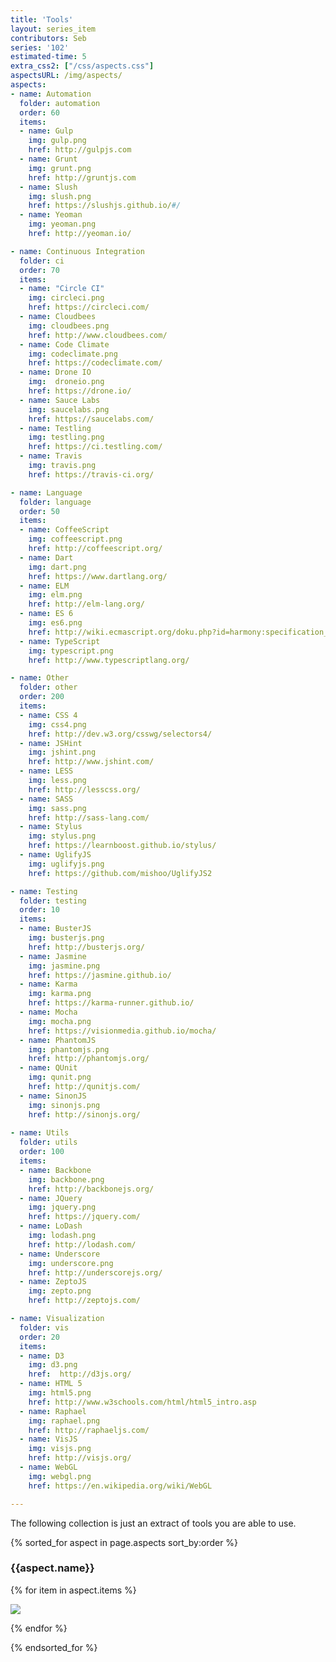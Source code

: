 ```yaml
---
title: 'Tools'
layout: series_item
contributors: Seb
series: '102'
estimated-time: 5
extra_css2: ["/css/aspects.css"]
aspectsURL: /img/aspects/
aspects:
- name: Automation
  folder: automation
  order: 60
  items:
  - name: Gulp
    img: gulp.png
    href: http://gulpjs.com
  - name: Grunt
    img: grunt.png
    href: http://gruntjs.com
  - name: Slush
    img: slush.png
    href: https://slushjs.github.io/#/
  - name: Yeoman
    img: yeoman.png
    href: http://yeoman.io/

- name: Continuous Integration
  folder: ci
  order: 70
  items:
  - name: "Circle CI"
    img: circleci.png
    href: https://circleci.com/
  - name: Cloudbees
    img: cloudbees.png
    href: http://www.cloudbees.com/ 
  - name: Code Climate
    img: codeclimate.png
    href: https://codeclimate.com/
  - name: Drone IO
    img:  droneio.png
    href: https://drone.io/
  - name: Sauce Labs
    img: saucelabs.png
    href: https://saucelabs.com/
  - name: Testling
    img: testling.png
    href: https://ci.testling.com/
  - name: Travis
    img: travis.png
    href: https://travis-ci.org/

- name: Language
  folder: language
  order: 50
  items:
  - name: CoffeeScript
    img: coffeescript.png
    href: http://coffeescript.org/
  - name: Dart
    img: dart.png
    href: https://www.dartlang.org/
  - name: ELM
    img: elm.png
    href: http://elm-lang.org/
  - name: ES 6
    img: es6.png
    href: http://wiki.ecmascript.org/doku.php?id=harmony:specification_drafts
  - name: TypeScript
    img: typescript.png
    href: http://www.typescriptlang.org/

- name: Other
  folder: other
  order: 200
  items:
  - name: CSS 4
    img: css4.png
    href: http://dev.w3.org/csswg/selectors4/ 
  - name: JSHint
    img: jshint.png
    href: http://www.jshint.com/
  - name: LESS
    img: less.png
    href: http://lesscss.org/
  - name: SASS
    img: sass.png
    href: http://sass-lang.com/
  - name: Stylus
    img: stylus.png
    href: https://learnboost.github.io/stylus/
  - name: UglifyJS
    img: uglifyjs.png
    href: https://github.com/mishoo/UglifyJS2 

- name: Testing
  folder: testing
  order: 10
  items:
  - name: BusterJS
    img: busterjs.png
    href: http://busterjs.org/
  - name: Jasmine
    img: jasmine.png
    href: https://jasmine.github.io/
  - name: Karma
    img: karma.png
    href: https://karma-runner.github.io/
  - name: Mocha
    img: mocha.png
    href: https://visionmedia.github.io/mocha/
  - name: PhantomJS
    img: phantomjs.png
    href: http://phantomjs.org/
  - name: QUnit
    img: qunit.png
    href: http://qunitjs.com/
  - name: SinonJS
    img: sinonjs.png
    href: http://sinonjs.org/
 
- name: Utils
  folder: utils
  order: 100
  items:
  - name: Backbone
    img: backbone.png
    href: http://backbonejs.org/
  - name: JQuery
    img: jquery.png
    href: https://jquery.com/
  - name: LoDash
    img: lodash.png
    href: http://lodash.com/
  - name: Underscore
    img: underscore.png
    href: http://underscorejs.org/
  - name: ZeptoJS
    img: zepto.png
    href: http://zeptojs.com/

- name: Visualization
  folder: vis
  order: 20
  items:
  - name: D3
    img: d3.png
    href:  http://d3js.org/
  - name: HTML 5
    img: html5.png
    href: http://www.w3schools.com/html/html5_intro.asp
  - name: Raphael
    img: raphael.png
    href: http://raphaeljs.com/
  - name: VisJS
    img: visjs.png
    href: http://visjs.org/
  - name: WebGL
    img: webgl.png
    href: https://en.wikipedia.org/wiki/WebGL

---
```


The following collection is just an extract of tools you are able to use.

{% sorted_for aspect in page.aspects sort_by:order %}


<h3 id="aspect_{{ aspect.folder }}"> {{aspect.name}} </h3>

<div class="row aspect-row">

{% for item in aspect.items %}

<div class="col-md-2 col-xs-4 aspect-row-item vcenter">
<a href="{{ item.href }}" alt="{{ item.name }}" >
<img class="aspect-row-img" src="{{ page.aspectsURL | append: aspect.folder | append: "/" |  append: item.img }}">
</a>
</div>

<!--
{% assign mIndex = forloop.index | modulo:6 %}
{% if mIndex == 0 %}
<div class="clearfix"> </div>
{% elsif mIndex == 3 %}
<div class="visible-xs clearfix"> </div>
{% endif %}
-->

{% endfor %}

</div>

{% endsorted_for %}
